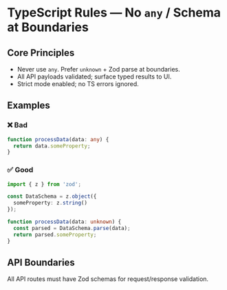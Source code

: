 # TypeScript Rules — No `any` / Schema at Boundaries

## Core Principles
- Never use `any`. Prefer `unknown` + Zod parse at boundaries.
- All API payloads validated; surface typed results to UI.
- Strict mode enabled; no TS errors ignored.

## Examples

### ❌ Bad
```typescript
function processData(data: any) {
  return data.someProperty;
}
```

### ✅ Good  
```typescript
import { z } from 'zod';

const DataSchema = z.object({
  someProperty: z.string()
});

function processData(data: unknown) {
  const parsed = DataSchema.parse(data);
  return parsed.someProperty;
}
```

## API Boundaries
All API routes must have Zod schemas for request/response validation.
